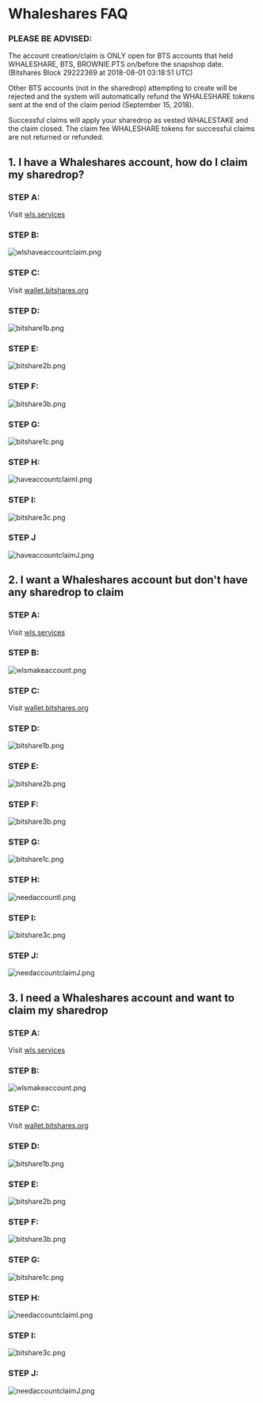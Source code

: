 # Whaleshares FAQ 

### PLEASE BE ADVISED:

The account creation/claim is ONLY open for BTS accounts that held WHALESHARE, BTS, BROWNIE.PTS on/before the snapshop date. (Bitshares Block 29222369 at 2018-08-01 03:18:51 UTC)

Other BTS accounts (not in the sharedrop) attempting to create will be rejected and the system will automatically refund the WHALESHARE tokens sent at the end of the claim period (September 15, 2018).

Successful claims will apply your sharedrop as vested WHALESTAKE and the claim closed.  The claim fee WHALESHARE tokens for successful claims are not returned or refunded.

## 1. I have a Whaleshares account,  how do I claim my sharedrop?

### STEP A:

Visit <a href="https://wls.services">wls.services</a>

### STEP B:

![wlshaveaccountclaim.png](https://wls.fintehru.org/imageupload_data/93a6904caaeb69a70fbaa3bd207cb5f8bb6f42f1)

### STEP C:

Visit <a href="https://wallet.bitshares.org">wallet.bitshares.org</a>

### STEP D:

![bitshare1b.png](https://wls.fintehru.org/imageupload_data/aff142d7a5c928fd1423a1f8531859fb811054e4)

### STEP E:

![bitshare2b.png](https://wls.fintehru.org/imageupload_data/4c8110f67e5facb1380bcf16fa6f28af658882f6)

### STEP F:

![bitshare3b.png](https://wls.fintehru.org/imageupload_data/5305dcfa2ada95d54970cbc40618eaba67a89d13)

### STEP G:

![bitshare1c.png](https://wls.fintehru.org/imageupload_data/fdc0f78223f96a81be0f2cc5d90974b6eddfcb1c)

### STEP H:

![haveaccountclaimI.png](https://wls.fintehru.org/imageupload_data/360bfbc4d8fd247d278a1362b9bdd59c1335e06c)

### STEP I:

![bitshare3c.png](https://wls.fintehru.org/imageupload_data/3365a885e94aaa4694dc03d6e1598f215e803fca)

### STEP J

![haveaccountclaimJ.png](https://wls.fintehru.org/imageupload_data/f7d03f5a9f8be9feee455b0b16754a51a02497d0)

## 2. I want a Whaleshares account but don't have any sharedrop to claim

### STEP A:

Visit <a href="https://wls.services">wls.services</a>

### STEP B:

![wlsmakeaccount.png](https://wls.fintehru.org/imageupload_data/e18bd76a99e0fbc31fe3cceaa9f74819d3f80db4)

### STEP C:

Visit <a href="https://wallet.bitshares.org">wallet.bitshares.org</a>

### STEP D:

![bitshare1b.png](https://wls.fintehru.org/imageupload_data/aff142d7a5c928fd1423a1f8531859fb811054e4)

### STEP E:

![bitshare2b.png](https://wls.fintehru.org/imageupload_data/4c8110f67e5facb1380bcf16fa6f28af658882f6)

### STEP F:

![bitshare3b.png](https://wls.fintehru.org/imageupload_data/5305dcfa2ada95d54970cbc40618eaba67a89d13)

### STEP G:

![bitshare1c.png](https://wls.fintehru.org/imageupload_data/fdc0f78223f96a81be0f2cc5d90974b6eddfcb1c)

### STEP H:

![needaccountI.png](https://wls.fintehru.org/imageupload_data/e1ef1df558940cb3bf9e441bb1e1476338dbfefc)

### STEP I:

![bitshare3c.png](https://wls.fintehru.org/imageupload_data/3365a885e94aaa4694dc03d6e1598f215e803fca)

### STEP J:

![needaccountclaimJ.png](https://wls.fintehru.org/imageupload_data/6ff63c749f9c5bfb80cd6eb5862e9687d9ef6d2f)

## 3. I need a Whaleshares account and want to claim my sharedrop

### STEP A:

Visit <a href="https://wls.services">wls.services</a>

### STEP B:

![wlsmakeaccount.png](https://wls.fintehru.org/imageupload_data/653d0c8f8e526cc68a01ca771854a34eaf435e58)

### STEP C:

Visit <a href="https://wallet.bitshares.org">wallet.bitshares.org</a>

### STEP D:

![bitshare1b.png](https://wls.fintehru.org/imageupload_data/aff142d7a5c928fd1423a1f8531859fb811054e4)

### STEP E:

![bitshare2b.png](https://wls.fintehru.org/imageupload_data/4c8110f67e5facb1380bcf16fa6f28af658882f6)

### STEP F:

![bitshare3b.png](https://wls.fintehru.org/imageupload_data/5305dcfa2ada95d54970cbc40618eaba67a89d13)

### STEP G:

![bitshare1c.png](https://wls.fintehru.org/imageupload_data/fdc0f78223f96a81be0f2cc5d90974b6eddfcb1c)

### STEP H:

![needaccountclaimI.png](https://wls.fintehru.org/imageupload_data/4bad72ef0796f0fe97605b7739ea42054ec1e466)

### STEP I:

![bitshare3c.png](https://wls.fintehru.org/imageupload_data/3365a885e94aaa4694dc03d6e1598f215e803fca)

### STEP J:

![needaccountclaimJ.png](https://wls.fintehru.org/imageupload_data/6ff63c749f9c5bfb80cd6eb5862e9687d9ef6d2f)


